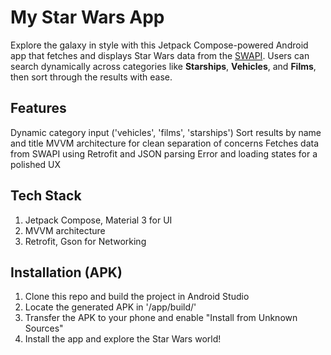 # My Star Wars App
Explore the galaxy in style with this Jetpack Compose-powered Android app that 
fetches and displays Star Wars data from the [SWAPI](https://swapi.info). 
Users can search dynamically across categories like **Starships**, **Vehicles**, and **Films**, 
then sort through the results with ease.

## Features
Dynamic category input ('vehicles', 'films', 'starships')
Sort results by name and title
MVVM architecture for clean separation of concerns
Fetches data from SWAPI using Retrofit and JSON parsing
Error and loading states for a polished UX

## Tech Stack
1. Jetpack Compose, Material 3 for UI
2. MVVM architecture
3. Retrofit, Gson for Networking

## Installation (APK)
1. Clone this repo and build the project in Android Studio
2. Locate the generated APK in '/app/build/'
3. Transfer the APK to your phone and enable "Install from Unknown Sources"
4. Install the app and explore the Star Wars world!

